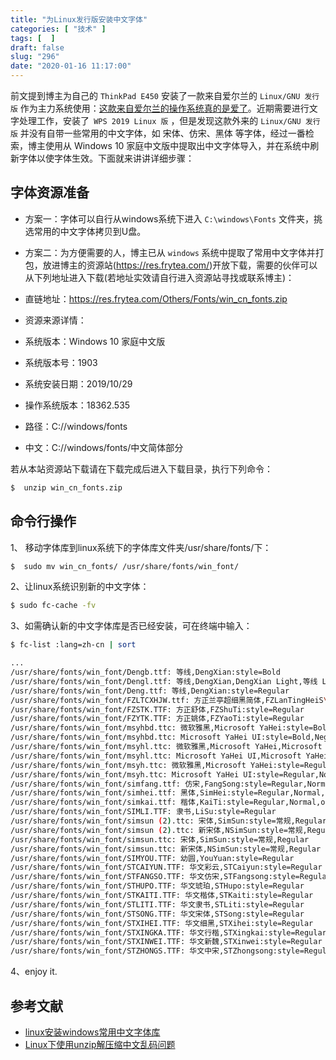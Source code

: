 ```yaml
---
title: "为Linux发行版安装中文字体"
categories: [ "技术" ]
tags: [  ]
draft: false
slug: "296"
date: "2020-01-16 11:17:00"
---
```


前文提到博主为自己的 `ThinkPad E450` 安装了一款来自爱尔兰的 `Linux/GNU 发行版` 作为主力系统使用：[这款来自爱尔兰的操作系统真的是爱了](https://blog.frytea.com/archives/293/)。近期需要进行文字处理工作，安装了` WPS 2019 Linux 版` ，但是发现这款外来的 `Linux/GNU 发行版` 并没有自带一些常用的中文字体，如 宋体、仿宋、黑体 等字体，经过一番检索，博主使用从 Windows 10 家庭中文版中提取出中文字体导入，并在系统中刷新字体以使字体生效。下面就来讲讲详细步骤：

## 字体资源准备

 - 方案一：字体可以自行从windows系统下进入 `C:\windows\Fonts` 文件夹，挑选常用的中文字体拷贝到U盘。
 - 方案二：为方便需要的人，博主已从 `windows` 系统中提取了常用中文字体并打包，放进博主的资源站(<https://res.frytea.com/>)开放下载，需要的伙伴可以从下列地址进入下载(若地址实效请自行进入资源站寻找或联系博主)：

 - 直链地址：<https://res.frytea.com/Others/Fonts/win_cn_fonts.zip>
 - 资源来源详情：
  - 系统版本：Windows 10 家庭中文版
  - 系统版本号：1903
  - 系统安装日期：2019/10/29
  - 操作系统版本：18362.535
  - 路径：C://windows/fonts
  - 中文：C://windows/fonts/中文简体部分

  若从本站资源站下载请在下载完成后进入下载目录，执行下列命令：

```bash
$  unzip win_cn_fonts.zip
```

## 命令行操作

1、 移动字体库到linux系统下的字体库文件夹/usr/share/fonts/下：

```bash
$  sudo mv win_cn_fonts/ /usr/share/fonts/win_font/
```

2、让linux系统识别新的中文字体：

```bash
$ sudo fc-cache -fv
```

3、如需确认新的中文字体库是否已经安装，可在终端中输入：

```bash
$ fc-list :lang=zh-cn | sort

...
/usr/share/fonts/win_font/Dengb.ttf: 等线,DengXian:style=Bold
/usr/share/fonts/win_font/Dengl.ttf: 等线,DengXian,DengXian Light,等线 Light:style=Light,Regular
/usr/share/fonts/win_font/Deng.ttf: 等线,DengXian:style=Regular
/usr/share/fonts/win_font/FZLTCXHJW.ttf: 方正兰亭超细黑简体,FZLanTingHeiS\-UL\-GB:style=Regular
/usr/share/fonts/win_font/FZSTK.TTF: 方正舒体,FZShuTi:style=Regular
/usr/share/fonts/win_font/FZYTK.TTF: 方正姚体,FZYaoTi:style=Regular
/usr/share/fonts/win_font/msyhbd.ttc: 微软雅黑,Microsoft YaHei:style=Bold,Negreta,tučné,fed,Fett,Έντονα,Negrita,Lihavoitu,Gras,Félkövér,Grassetto,Vet,Halvfet,Pogrubiony,Negrito,Полужирный,Fet,Kalın,Krepko,Lodia
/usr/share/fonts/win_font/msyhbd.ttc: Microsoft YaHei UI:style=Bold,Negreta,tučné,fed,Fett,Έντονα,Negrita,Lihavoitu,Gras,Félkövér,Grassetto,Vet,Halvfet,Pogrubiony,Negrito,Полужирный,Fet,Kalın,Krepko,Lodia
/usr/share/fonts/win_font/msyhl.ttc: 微软雅黑,Microsoft YaHei,Microsoft YaHei Light,微软雅黑 Light:style=Light,Regular
/usr/share/fonts/win_font/msyhl.ttc: Microsoft YaHei UI,Microsoft YaHei UI Light:style=Light,Regular
/usr/share/fonts/win_font/msyh.ttc: 微软雅黑,Microsoft YaHei:style=Regular,Normal,obyčejné,Standard,Κανονικά,Normaali,Normál,Normale,Standaard,Normalny,Обычный,Normálne,Navadno,Arrunta
/usr/share/fonts/win_font/msyh.ttc: Microsoft YaHei UI:style=Regular,Normal,obyčejné,Standard,Κανονικά,Normaali,Normál,Normale,Standaard,Normalny,Обычный,Normálne,Navadno,Arrunta
/usr/share/fonts/win_font/simfang.ttf: 仿宋,FangSong:style=Regular,Normal,obyčejné,Standard,Κανονικά,Normaali,Normál,Normale,Standaard,Normalny,Обычный,Normálne,Navadno,Arrunta
/usr/share/fonts/win_font/simhei.ttf: 黑体,SimHei:style=Regular,Normal,obyčejné,Standard,Κανονικά,Normaali,Normál,Normale,Standaard,Normalny,Обычный,Normálne,Navadno,Arrunta
/usr/share/fonts/win_font/simkai.ttf: 楷体,KaiTi:style=Regular,Normal,obyčejné,Standard,Κανονικά,Normaali,Normál,Normale,Standaard,Normalny,Обычный,Normálne,Navadno,Arrunta
/usr/share/fonts/win_font/SIMLI.TTF: 隶书,LiSu:style=Regular
/usr/share/fonts/win_font/simsun (2).ttc: 宋体,SimSun:style=常规,Regular
/usr/share/fonts/win_font/simsun (2).ttc: 新宋体,NSimSun:style=常规,Regular
/usr/share/fonts/win_font/simsun.ttc: 宋体,SimSun:style=常规,Regular
/usr/share/fonts/win_font/simsun.ttc: 新宋体,NSimSun:style=常规,Regular
/usr/share/fonts/win_font/SIMYOU.TTF: 幼圆,YouYuan:style=Regular
/usr/share/fonts/win_font/STCAIYUN.TTF: 华文彩云,STCaiyun:style=Regular
/usr/share/fonts/win_font/STFANGSO.TTF: 华文仿宋,STFangsong:style=Regular
/usr/share/fonts/win_font/STHUPO.TTF: 华文琥珀,STHupo:style=Regular
/usr/share/fonts/win_font/STKAITI.TTF: 华文楷体,STKaiti:style=Regular
/usr/share/fonts/win_font/STLITI.TTF: 华文隶书,STLiti:style=Regular
/usr/share/fonts/win_font/STSONG.TTF: 华文宋体,STSong:style=Regular
/usr/share/fonts/win_font/STXIHEI.TTF: 华文细黑,STXihei:style=Regular
/usr/share/fonts/win_font/STXINGKA.TTF: 华文行楷,STXingkai:style=Regular
/usr/share/fonts/win_font/STXINWEI.TTF: 华文新魏,STXinwei:style=Regular
/usr/share/fonts/win_font/STZHONGS.TTF: 华文中宋,STZhongsong:style=Regular
```

4、enjoy it.

## 参考文献

 - [linux安装windows常用中文字体库](https://blog.csdn.net/atpalain_csdn/article/details/50801639)
 - [Linux下使用unzip解压缩中文乱码问题](https://blog.csdn.net/gatieme/article/details/44807105)

